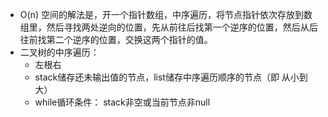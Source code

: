 - O(n) 空间的解法是，开一个指针数组，中序遍历，将节点指针依次存放到数组里，然后寻找两处逆向的位置，先从前往后找第一个逆序的位置，然后从后往前找第二个逆序的位置，交换这两个指针的值。
- 二叉树的中序遍历： 
  - 左根右
  - stack储存还未输出值的节点，list储存中序遍历顺序的节点（即 从小到大）
  - while循环条件： stack非空或当前节点非null
